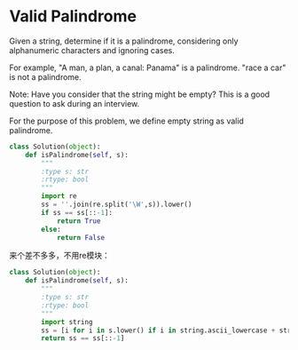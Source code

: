# Valid Palindrome

Given a string, determine if it is a palindrome, considering only alphanumeric characters and ignoring cases.

For example,
"A man, a plan, a canal: Panama" is a palindrome.
"race a car" is not a palindrome.

Note:
Have you consider that the string might be empty? This is a good question to ask during an interview.

For the purpose of this problem, we define empty string as valid palindrome.

```python
class Solution(object):
    def isPalindrome(self, s):
        """
        :type s: str
        :rtype: bool
        """
        import re
        ss = ''.join(re.split('\W',s)).lower()
        if ss == ss[::-1]:
            return True
        else:
            return False

```

来个差不多多，不用re模块：

```Python
class Solution(object):
    def isPalindrome(self, s):
        """
        :type s: str
        :rtype: bool
        """
        import string
        ss = [i for i in s.lower() if i in string.ascii_lowercase + string.digits]
        return ss == ss[::-1]
```
